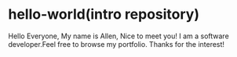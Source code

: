 # hello-world(intro repository)
Hello Everyone, 
My name is Allen, Nice to meet you! I am a software developer.Feel free to browse my portfolio. Thanks for the interest!
